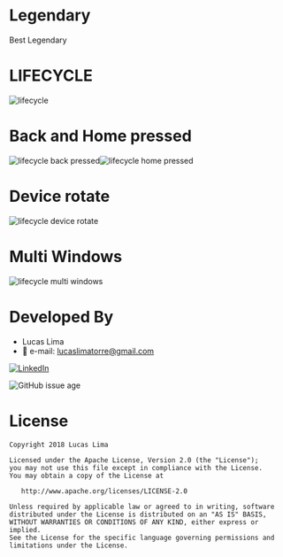 # Legendary
Best Legendary

# LIFECYCLE

<img src="https://github.com/lucaslima777/Legendary/blob/master/files/lifecycle_demo_gif.gif?raw=true" title="lifecycle" />

# Back and Home pressed

<img src="https://github.com/lucaslima777/Legendary/blob/master/files/back_pressed.png?raw=true" title="lifecycle back pressed" /><img src="https://github.com/lucaslima777/Legendary/blob/master/files/home_pressed.png?raw=true" title="lifecycle home pressed"/>

# Device rotate

<img src="https://github.com/lucaslima777/Legendary/blob/master/files/device_rotate.png?raw=true" title="lifecycle device rotate" />

# Multi Windows

<img src="https://github.com/lucaslima777/Legendary/blob/master/files/multi_window.png?raw=true" title="lifecycle multi windows"/>




# Developed By

* Lucas Lima 
 * :email: e-mail: lucaslimatorre@gmail.com
 
 [![LinkedIn](https://img.shields.io/badge/LinkedIn-LucasLima-blue.svg)](https://www.linkedin.com/in/lucas-lima-torre/)
 

![GitHub issue age](https://img.shields.io/badge/build-android%20studio-brightgreen.svg)



# License

    Copyright 2018 Lucas Lima

    Licensed under the Apache License, Version 2.0 (the "License");
    you may not use this file except in compliance with the License.
    You may obtain a copy of the License at

       http://www.apache.org/licenses/LICENSE-2.0

    Unless required by applicable law or agreed to in writing, software
    distributed under the License is distributed on an "AS IS" BASIS,
    WITHOUT WARRANTIES OR CONDITIONS OF ANY KIND, either express or implied.
    See the License for the specific language governing permissions and
    limitations under the License.
